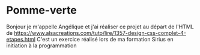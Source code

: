 # Pomme-verte
Bonjour 
je m'appelle Angélique et j'ai réaliser ce projet au départ de l'HTML de https://www.alsacreations.com/tuto/lire/1357-design-css-complet-4-etapes.html
C'est un exercice réalisé lors de ma formation Sirius en initiation à la programmation

